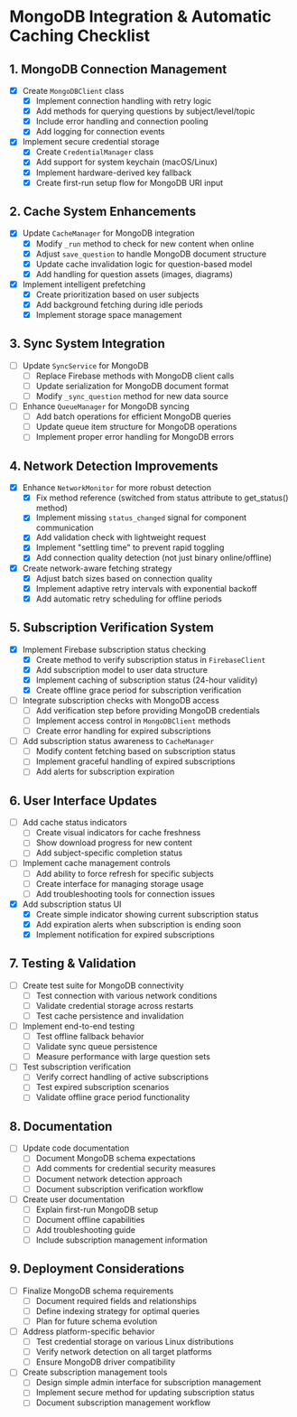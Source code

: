 # MongoDB Integration & Automatic Caching Checklist

## 1. MongoDB Connection Management

- [x] Create `MongoDBClient` class
  - [x] Implement connection handling with retry logic
  - [x] Add methods for querying questions by subject/level/topic
  - [x] Include error handling and connection pooling
  - [x] Add logging for connection events

- [x] Implement secure credential storage
  - [x] Create `CredentialManager` class
  - [x] Add support for system keychain (macOS/Linux)
  - [x] Implement hardware-derived key fallback
  - [x] Create first-run setup flow for MongoDB URI input

## 2. Cache System Enhancements

- [x] Update `CacheManager` for MongoDB integration
  - [x] Modify `_run` method to check for new content when online
  - [x] Adjust `save_question` to handle MongoDB document structure
  - [x] Update cache invalidation logic for question-based model
  - [x] Add handling for question assets (images, diagrams)

- [x] Implement intelligent prefetching
  - [x] Create prioritization based on user subjects
  - [x] Add background fetching during idle periods
  - [x] Implement storage space management

## 3. Sync System Integration

- [ ] Update `SyncService` for MongoDB
  - [ ] Replace Firebase methods with MongoDB client calls
  - [ ] Update serialization for MongoDB document format
  - [ ] Modify `_sync_question` method for new data source

- [ ] Enhance `QueueManager` for MongoDB syncing
  - [ ] Add batch operations for efficient MongoDB queries
  - [ ] Update queue item structure for MongoDB operations
  - [ ] Implement proper error handling for MongoDB errors

## 4. Network Detection Improvements

- [x] Enhance `NetworkMonitor` for more robust detection
  - [x] Fix method reference (switched from status attribute to get_status() method)
  - [x] Implement missing `status_changed` signal for component communication
  - [x] Add validation check with lightweight request
  - [x] Implement "settling time" to prevent rapid toggling
  - [x] Add connection quality detection (not just binary online/offline)

- [x] Create network-aware fetching strategy
  - [x] Adjust batch sizes based on connection quality
  - [x] Implement adaptive retry intervals with exponential backoff
  - [x] Add automatic retry scheduling for offline periods

## 5. Subscription Verification System

- [x] Implement Firebase subscription status checking
  - [x] Create method to verify subscription status in `FirebaseClient`
  - [x] Add subscription model to user data structure
  - [x] Implement caching of subscription status (24-hour validity)
  - [x] Create offline grace period for subscription verification

- [ ] Integrate subscription checks with MongoDB access
  - [ ] Add verification step before providing MongoDB credentials
  - [ ] Implement access control in `MongoDBClient` methods
  - [ ] Create error handling for expired subscriptions

- [ ] Add subscription status awareness to `CacheManager`
  - [ ] Modify content fetching based on subscription status
  - [ ] Implement graceful handling of expired subscriptions
  - [ ] Add alerts for subscription expiration

## 6. User Interface Updates

- [ ] Add cache status indicators
  - [ ] Create visual indicators for cache freshness
  - [ ] Show download progress for new content
  - [ ] Add subject-specific completion status

- [ ] Implement cache management controls
  - [ ] Add ability to force refresh for specific subjects
  - [ ] Create interface for managing storage usage
  - [ ] Add troubleshooting tools for connection issues

- [x] Add subscription status UI
  - [x] Create simple indicator showing current subscription status
  - [x] Add expiration alerts when subscription is ending soon
  - [x] Implement notification for expired subscriptions

## 7. Testing & Validation

- [ ] Create test suite for MongoDB connectivity
  - [ ] Test connection with various network conditions
  - [ ] Validate credential storage across restarts
  - [ ] Test cache persistence and invalidation

- [ ] Implement end-to-end testing
  - [ ] Test offline fallback behavior
  - [ ] Validate sync queue persistence
  - [ ] Measure performance with large question sets

- [ ] Test subscription verification
  - [ ] Verify correct handling of active subscriptions
  - [ ] Test expired subscription scenarios
  - [ ] Validate offline grace period functionality

## 8. Documentation

- [ ] Update code documentation
  - [ ] Document MongoDB schema expectations
  - [ ] Add comments for credential security measures
  - [ ] Document network detection approach
  - [ ] Document subscription verification workflow

- [ ] Create user documentation
  - [ ] Explain first-run MongoDB setup
  - [ ] Document offline capabilities
  - [ ] Add troubleshooting guide
  - [ ] Include subscription management information

## 9. Deployment Considerations

- [ ] Finalize MongoDB schema requirements
  - [ ] Document required fields and relationships
  - [ ] Define indexing strategy for optimal queries
  - [ ] Plan for future schema evolution

- [ ] Address platform-specific behavior
  - [ ] Test credential storage on various Linux distributions
  - [ ] Verify network detection on all target platforms
  - [ ] Ensure MongoDB driver compatibility

- [ ] Create subscription management tools
  - [ ] Design simple admin interface for subscription management
  - [ ] Implement secure method for updating subscription status
  - [ ] Document subscription management workflow
